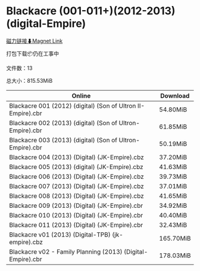 # Blackacre (001-011+)(2012-2013)(digital-Empire)

[磁力链接⬇Magnet Link](magnet:?xt=urn:btih:8ace51cc46304eb7d63dc811cda8fff9fa7f94fc&dn=Blackacre%20%28001-011%2B%29%282012-2013%29%28digital-Empire%29)

打包下载📦仍在工事中

文件数：13

总大小：815.53MiB

Online | Download
--- | ---
Blackacre 001 (2012) (digital) (Son of Ultron II-Empire).cbr | 54.80MiB
Blackacre 002 (2013) (digital) (Son of Ultron-Empire).cbr | 61.85MiB
Blackacre 003 (2013) (digital) (Son of Ultron-Empire).cbr | 50.19MiB
Blackacre 004 (2013) (Digital) (JK-Empire).cbz | 37.20MiB
Blackacre 005 (2013) (digital) (JK-Empire).cbz | 41.63MiB
Blackacre 006 (2013) (Digital) (JK-Empire).cbz | 39.73MiB
Blackacre 007 (2013) (Digital) (JK-Empire).cbz | 37.01MiB
Blackacre 008 (2013) (Digital) (JK-Empire).cbz | 41.65MiB
Blackacre 009 (2013) (Digital) (JK-Empire).cbr | 34.92MiB
Blackacre 010 (2013) (Digital) (JK-Empire).cbr | 40.40MiB
Blackacre 011 (2013) (Digital) (JK-Empire).cbr | 32.43MiB
Blackacre v01 (2013) (Digital-TPB) (jk-empire).cbz | 165.70MiB
Blackacre v02 - Family Planning (2013) (Digital-Empire).cbr | 178.03MiB